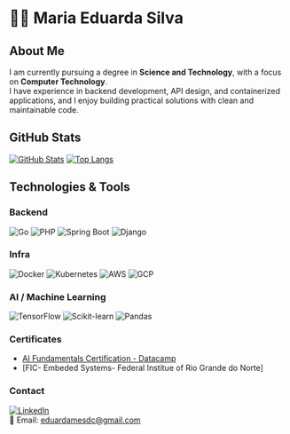 # 👩‍💻 Maria Eduarda Silva

## About Me
I am currently pursuing a degree in **Science and Technology**, with a focus on **Computer Technology**.  
I have experience in backend development, API design, and containerized applications, and I enjoy building practical solutions with clean and maintainable code.



## GitHub Stats

[![GitHub Stats](https://github-readme-stats.vercel.app/api?username=dudamesdc&show_icons=true&theme=radical&cache_seconds=1800)](https://github.com/dudamesdc)
[![Top Langs](https://github-readme-stats.vercel.app/api/top-langs/?username=dudamesdc&layout=compact&theme=radical&cache_seconds=1800)](https://github.com/dudamesdc)

## Technologies & Tools

### Backend
![Go](https://img.shields.io/badge/Go-00ADD8?style=flat&logo=go&logoColor=white)
![PHP](https://img.shields.io/badge/PHP-777BB4?style=flat&logo=php&logoColor=white)
![Spring Boot](https://img.shields.io/badge/Spring_Boot-6DB33F?style=flat&logo=spring&logoColor=white)
![Django](https://img.shields.io/badge/Django-092E20?style=flat&logo=django&logoColor=white)


### Infra
![Docker](https://img.shields.io/badge/Docker-2496ED?style=flat&logo=docker&logoColor=white)
![Kubernetes](https://img.shields.io/badge/Kubernetes-326CE5?style=flat&logo=kubernetes&logoColor=white)
![AWS](https://img.shields.io/badge/AWS-232F3E?style=flat&logo=amazon-aws&logoColor=white)
![GCP](https://img.shields.io/badge/GCP-F05032?style=flat&logo=google-cloud&logoColor=white)

### AI / Machine Learning
![TensorFlow](https://img.shields.io/badge/TensorFlow-FF6F00?style=flat&logo=tensorflow&logoColor=white)
![Scikit-learn](https://img.shields.io/badge/Scikit--learn-F7931E?style=flat&logo=scikitlearn&logoColor=white)
![Pandas](https://img.shields.io/badge/Pandas-150458?style=flat&logo=pandas&logoColor=white)


###  Certificates

- [AI Fundamentals Certification - Datacamp](https://drive.google.com/file/d/1fnd1lU-1jhTG-v1K0Hba5e2eiysSOjyk/view?usp=sharing)
- [FIC- Embeded Systems- Federal Institue of Rio Grande do Norte] 



###  Contact

[![LinkedIn](https://img.shields.io/badge/LinkedIn-blue?logo=linkedin&style=flat&logoColor=white)](www.linkedin.com/in/maria-eduarda-silva-657911327)  
📧 Email: [eduardamesdc@gmail.com](mailto:eduardamesdc@gmail.com)

